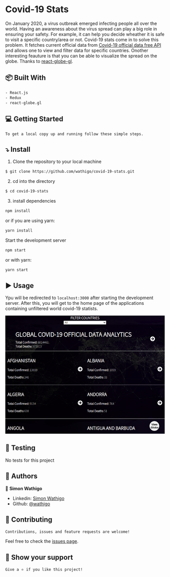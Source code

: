# Covid-19 Stats

On January 2020, a virus outbreak emerged infecting people all over the world. Having an awareness about the virus spread can play a big role in ensuring your safety. For example, it can help you decide wheather it is safe to visit a specific country/area or not. Covid-19 stats come in to solve this problem. It fetches current official data from [Covid-19 official data free API](https://covid19api.com/) and allows one to view and filter data for specific countries. Onother interesting feauture is that you can be able to visualize the spread on the globe. Thanks to [react-globe-gl](https://github.com/vasturiano/react-globe.gl).

## :package: Built With

    - React.js
    - Redux
    - react-globe.gl

## :computer: Getting Started

    To get a local copy up and running follow these simple steps.

## :arrow_heading_down: Install

1) Clone the repository to your local machine
```sh
$ git clone https://github.com/wathigo/covid-19-stats.git
```

2) cd into the directory
```sh
$ cd covid-19-stats
```

3) install dependencies 
```sh
npm install
```
or if you are using yarn:
```sh
yarn install
```

Start the development server
```sh
npm start
```
or with yarn:
```sh
yarn start
```

## :arrow_forward: Usage

Ypu will be redirected to `localhost:3000` after starting the development server.
After this, you will get to the home page of the applications containing unfiltered world covid-19 statists.
<p align="center">
<a href="#">
    <img src="./src/images/home.png" alt="home">
  </a>
</p>

## :vertical_traffic_light: Testing
No tests for this project


## :busts_in_silhouette: Authors

👤 **Simon Wathigo**

- Linkedin: [Simon Wathigo](https://www.linkedin.com/in/simon-wathigo/)
- Github: [@wathigo](https://github.com/wathigo)

## 🤝 Contributing

    Contributions, issues and feature requests are welcome!

Feel free to check the [issues page](../../issues).

## :star2: Show your support

    Give a ⭐️ if you like this project!

